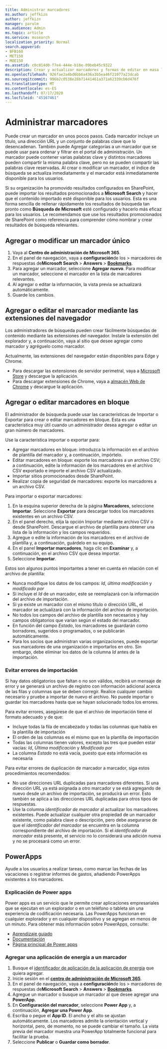 ```yaml
---
title: Administrar marcadores
ms.author: jeffkizn
author: jeffkizn
manager: parulm
ms.audience: Admin
ms.topic: article
ms.service: mssearch
localization_priority: Normal
search.appverid:
- BFB160
- MET150
- MOE150
ms.assetid: c0c814d0-f7e4-444e-b18e-09beb45c9322
description: Crear y actualizar marcadores y formas de editar en masa los resultados de marcadores para Microsoft Search
ms.openlocfilehash: 926fae2a4bd6bb6a436a3b5ea46f21077a23dcab
ms.sourcegitcommit: 996b2c0538e28b71441461a371a62339cb6d476f
ms.translationtype: MT
ms.contentlocale: es-ES
ms.lasthandoff: 07/17/2020
ms.locfileid: "45167461"
---
```

# <a name="manage-bookmarks"></a>Administrar marcadores

Puede crear un marcador en unos pocos pasos. Cada marcador incluye un título, una dirección URL y un conjunto de palabras clave que lo desencadenan. También puede Agregar categorías a un marcador que se puede usar para ordenar y filtrar en el portal de administración. Un marcador puede contener varias palabras clave y distintos marcadores pueden compartir la misma palabra clave, pero no se pueden compartir las palabras clave reservadas. Al crear o modificar un marcador, el índice de búsqueda se actualiza inmediatamente y el marcador está inmediatamente disponible para los usuarios.

Si su organización ha promovido resultados configurados en SharePoint, puede importar los resultados promocionados a **Microsoft Search** y hacer que el contenido importado esté disponible para los usuarios. Esta es una forma sencilla de rellenar rápidamente los resultados de búsqueda tan pronto como **Búsqueda de Microsoft** esté configurado y hacerlo más eficaz para los usuarios. Le recomendamos que use los resultados promocionados de SharePoint como referencia para comprender cómo nombrar y crear resultados de búsqueda relevantes.

## <a name="add-or-edit-a-single-bookmark"></a>Agregar o modificar un marcador único

1. Vaya al **Centro de administración de Microsoft 365**.
1. En el panel de navegación, vaya a **configuración**de los  >  marcadores de respuestas de**Microsoft Search**  >  **Answers**  >  [**Bookmarks**](https://admin.microsoft.com/Adminportal/Home#/MicrosoftSearch/bookmarks).
1. Para agregar un marcador, seleccione **Agregar nuevo**.
Para modificar un marcador, seleccione el marcador en la lista de marcadores relevantes.
1. Al agregar o editar la información, la vista previa se actualizará automáticamente.
1. Guarde los cambios.

## <a name="add-or-edit-bookmark-using-browser-extensions"></a>Agregar o editar el marcador mediante las extensiones del navegador

Los administradores de búsqueda pueden crear fácilmente búsquedas de contenido mediante las extensiones del navegador. Instale la extensión del explorador y, a continuación, vaya al sitio que desee agregar como marcador y agréguelo como marcador.

Actualmente, las extensiones del navegador están disponibles para Edge y Chrome.

- Para descargar las extensiones de servidor perimetral, vaya a [Microsoft Store](https://www.microsoft.com/p/microsoft-search-content-creator/9nrqdbcbwq55?activetab=pivot:overviewtab) y descargue la aplicación.
- Para descargar extensiones de Chrome, vaya a [almacén Web de Chrome](https://chrome.google.com/webstore/detail/microsoft-search-content/nocnablpaoeecfmfnjoheefkogmleipm) y descargue la aplicación.

## <a name="bulk-add-or-edit-bookmarks"></a>Agregar o editar marcadores en bloque

El administrador de búsqueda puede usar las características de Importar o Exportar para crear o editar marcadores en bloque. Esta es una característica muy útil cuando un administrador desea agregar o editar un gran número de marcadores.

Use la característica importar o exportar para:

- Agregar marcadores en bloque: introduzca la información en el archivo de plantilla del marcador y, a continuación, impórtelo.
- Editar marcadores en bloque: exporte los marcadores a un archivo CSV; a continuación, edite la información de los marcadores en el archivo CSV exportado e importe el archivo CSV actualizado.
- Importar sitios promocionados desde SharePoint.
- Realizar copia de seguridad de marcadores: exporte los marcadores a un archivo CSV.

Para importar o exportar marcadores:

1. En la esquina superior derecha de la página **Marcadores**, seleccione **Importar**.
Seleccione **Exportar** para descargar todos los marcadores existentes en un archivo CSV.
1. En el panel derecho, elija la opción Importar mediante archivo CSV o desde SharePoint.
Descargue el archivo de plantilla para obtener una lista de la información y los campos requeridos.
1. Agregue o edite la información de los marcadores en el archivo de plantilla y, a continuación, guárdelo en su equipo.
1. En el panel **Importar marcadores**, haga clic en **Examinar** y, a continuación, en el archivo CSV que desea importar.
1. Seleccione **Importar**.

Estos son algunos puntos importantes a tener en cuenta en relación con el archivo de plantilla:

- Nunca modifique los datos de los campos: *Id*, *última modificación* y *modificado por*
- Si incluye el *Id* de un marcador, este se reemplazará con la información del archivo de importación.
- Si ya existe un marcador con el mismo título o dirección URL, el marcador se actualizará con la información del archivo de importación.
- No todos los campos del archivo de plantilla son necesarios y hay campos obligatorios que varían según el estado del marcador.
- En función del campo *Estado*, los marcadores se guardarán como borradores, sugeridos o programados, o se publicarán automáticamente.
- Para los socios que administran varias organizaciones, puede exportar sus marcadores de una organización e importarlos en otro. Sin embargo, debe eliminar los datos de la columna *Id* antes de la importación.

### <a name="prevent-import-errors"></a>Evitar errores de importación

Si hay datos obligatorios que faltan o no son válidos, recibirá un mensaje de error y se generará un archivo de registro con información adicional acerca de las filas y columnas que se deben corregir. Realice cualquier cambio necesario y pruebe a importar de nuevo el archivo. No puede importar o guardar los marcadores hasta que se hayan solucionado todos los errores.

Para evitar errores, asegúrese de que el archivo de importación tiene el formato adecuado y de que:

- Incluye todas la fila de encabezado y todas las columnas que había en la plantilla de importación
- El orden de las columnas es el mismo que en la plantilla de importación
- Todas las columnas tienen valores, excepto las tres que pueden estar vacías: *Id*, *Última modificación* y *Modificado por*
- La columna *Estado* no está vacía, puesto que esta información es necesaria

Para evitar errores de duplicación de marcador a marcador, siga estos procedimientos recomendados:

- No use direcciones URL duplicadas para marcadores diferentes. Si una dirección URL ya está asignada a otro marcador y se está agregando de nuevo desde un archivo de importación, se producirá un error. Esto también se aplica a las direcciones URL duplicadas para otros tipos de respuestas.
- Use la columna *identificador de marcador* al actualizar los marcadores existentes. Puede actualizar cualquier otra propiedad de un marcador existente, como palabra clave o descripción, pero debe asegurarse de que el *identificador del marcador* se encuentra en la columna correspondiente del archivo de importación. Si el *identificador de marcador* está presente, el servicio no lo considerará una adición nueva y no se procesará como un error.

## <a name="power-apps"></a>PowerApps

Ayude a los usuarios a realizar tareas, como marcar las fechas de las vacaciones o registrar informes de gastos, añadiendo PowerApps existentes a los marcadores.

### <a name="power-apps-explained"></a>Explicación de Power apps

Power apps es un servicio que le permite crear aplicaciones empresariales que se ejecutan en un explorador o en un teléfono o tableta sin una experiencia de codificación necesaria. Las PowerApps funcionan en cualquier explorador y en cualquier dispositivo y se agregan en menos de un minuto. Para obtener más información sobre PowerApps, consulte:

- [Aprendizaje guiado](https://docs.microsoft.com/learn/browse/?products=powerapps)
- [Documentación](https://docs.microsoft.com/powerapps/maker/canvas-apps/get-sessionid)
- [Página principal de Power apps](https://make.preview.powerapps.com/environments/839eace6-59ab-4243-97ec-a5b8fcc104e4/home)

### <a name="add-a-power-app-to-a-bookmark"></a>Agregar una aplicación de energía a un marcador

1. Busque el [identificador de aplicación de la aplicación de energía](https://docs.microsoft.com/powerapps/maker/canvas-apps/get-sessionid#get-an-app-id) que quiera agregar.
1. Inicie sesión en el [**centro de administración de Microsoft 365**](https://admin.microsoft.com).
1. En el panel de navegación, vaya a **configuración**de los  >  marcadores de respuestas de**Microsoft Search**  >  **Answers**  >  [**Bookmarks**](https://admin.microsoft.com/Adminportal/Home#/MicrosoftSearch/bookmarks).
1. Agregue un marcador o busque un marcador al que desee agregar una **PowerApp**.
1. En **Configuración del marcador**, seleccione **Power App** y, a continuación, **Agregar una Power App**.
1. Escriba o pegue el **App ID**.
    El ancho y el alto se ajustan automáticamente. Los marcadores admite la orientación vertical y horizontal, pero, de momento, no se puede cambiar el tamaño. La vista previa del marcador muestra una PowerApp totalmente funcional para facilitar la prueba.
1. Seleccione **Publicar** o **Guardar como borrador**.
